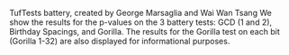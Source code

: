 TufTests battery, created by George Marsaglia and Wai Wan Tsang
We show the results for the p-values on the 3 battery tests: GCD (1 and 2), Birthday Spacings, and Gorilla. The results for the Gorilla test on each bit (Gorilla 1-32) are also displayed for informational purposes.